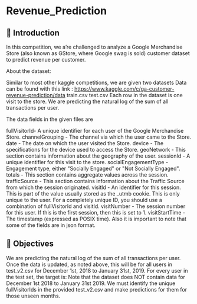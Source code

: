 # Revenue_Prediction
## 🐣 Introduction
In this competition, we a’re challenged to analyze a Google Merchandise Store (also known as GStore, where Google swag is sold) customer dataset to predict revenue per customer.

About the dataset:

Similar to most other kaggle competitions, we are given two datasets
Data can be found with this link : https://www.kaggle.com/c/ga-customer-revenue-prediction/data
train.csv
test.csv
Each row in the dataset is one visit to the store. We are predicting the natural log of the sum of all transactions per user.

The data fields in the given files are

fullVisitorId- A unique identifier for each user of the Google Merchandise Store.
channelGrouping - The channel via which the user came to the Store.
date - The date on which the user visited the Store.
device - The specifications for the device used to access the Store.
geoNetwork - This section contains information about the geography of the user.
sessionId - A unique identifier for this visit to the store.
socialEngagementType - Engagement type, either "Socially Engaged" or "Not Socially Engaged".
totals - This section contains aggregate values across the session.
trafficSource - This section contains information about the Traffic Source from which the session originated.
visitId - An identifier for this session. This is part of the value usually stored as the _utmb cookie. This is only unique to the user. For a completely unique ID, you should use a combination of fullVisitorId and visitId.
visitNumber - The session number for this user. If this is the first session, then this is set to 1.
visitStartTime - The timestamp (expressed as POSIX time).
Also it is important to note that some of the fields are in json format.

## 🎯 Objectives

We are predicting the natural log of the sum of all transactions per user. 
Once the data is updated, as noted above, this will be for all users in test_v2.csv for December 1st, 2018 to January 31st, 2019. For every user in the test set, the target is:
Note that the dataset does NOT contain data for December 1st 2018 to January 31st 2019. 
We must identify the unique fullVisitorIds in the provided test_v2.csv and make predictions for them for those unseen months.

